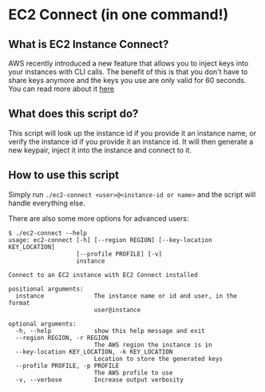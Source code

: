 # EC2 Connect (in one command!)

## What is EC2 Instance Connect?

AWS recently introduced a new feature that allows you to inject keys into your instances with CLI calls.
The benefit of this is that you don't have to share keys anymore and the keys you use are only valid for 60 seconds.
You can read more about it [here](https://aws.amazon.com/blogs/compute/new-using-amazon-ec2-instance-connect-for-ssh-access-to-your-ec2-instances/)

## What does this script do?

This script will look up the instance id if you provide it an instance name,
or verify the instance id if you provide it an instance id.
It will then generate a new keypair, inject it into the instance and connect to it.

## How to use this script

Simply run `./ec2-connect <user>@<instance-id or name>` and the script will handle everything else.

There are also some more options for advanced users:

```text
$ ./ec2-connect --help
usage: ec2-connect [-h] [--region REGION] [--key-location KEY_LOCATION]
                   [--profile PROFILE] [-v]
                   instance

Connect to an EC2 instance with EC2 Connect installed

positional arguments:
  instance              The instance name or id and user, in the format
                        user@instance

optional arguments:
  -h, --help            show this help message and exit
  --region REGION, -r REGION
                        The AWS region the instance is in
  --key-location KEY_LOCATION, -k KEY_LOCATION
                        Location to store the generated keys
  --profile PROFILE, -p PROFILE
                        The AWS profile to use
  -v, --verbose         Increase output verbosity
```
